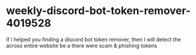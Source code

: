 # weekly-discord-bot-token-remover-4019528
If i helped you finding a discord bot token remover, then I will detect the across entire website be a there were scam &amp; phishing tokens

